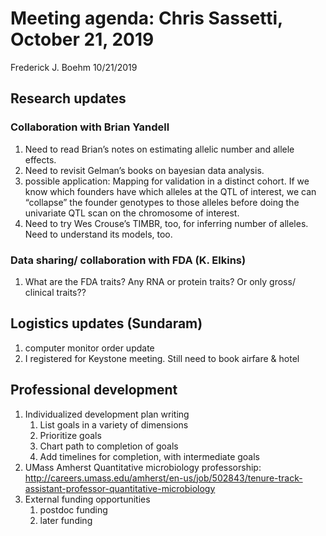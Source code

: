 Meeting agenda: Chris Sassetti, October 21, 2019
================
Frederick J. Boehm
10/21/2019

## Research updates

### Collaboration with Brian Yandell

1.  Need to read Brian’s notes on estimating allelic number and allele
    effects.
2.  Need to revisit Gelman’s books on bayesian data analysis.
3.  possible application: Mapping for validation in a distinct cohort.
    If we know which founders have which alleles at the QTL of interest,
    we can “collapse” the founder genotypes to those alleles before
    doing the univariate QTL scan on the chromosome of interest.
4.  Need to try Wes Crouse’s TIMBR, too, for inferring number of
    alleles. Need to understand its models, too.

### Data sharing/ collaboration with FDA (K. Elkins)

1.  What are the FDA traits? Any RNA or protein traits? Or only gross/
    clinical traits??

## Logistics updates (Sundaram)

1.  computer monitor order update
2.  I registered for Keystone meeting. Still need to book airfare &
    hotel

## Professional development

1.  Individualized development plan writing
    1.  List goals in a variety of dimensions
    2.  Prioritize goals
    3.  Chart path to completion of goals
    4.  Add timelines for completion, with intermediate goals
2.  UMass Amherst Quantitative microbiology professorship:
    <http://careers.umass.edu/amherst/en-us/job/502843/tenure-track-assistant-professor-quantitative-microbiology>
3.  External funding opportunities
    1.  postdoc funding
    2.  later funding
